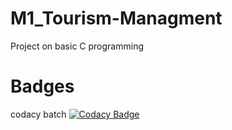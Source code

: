 # M1_Tourism-Managment
Project on basic C programming
# Badges
codacy batch
[![Codacy Badge](https://app.codacy.com/project/badge/Grade/f58dd2209e4b40058ab6f1d72474d04b)](https://www.codacy.com/gh/shreenathemr/M1_Tourism-Managment/dashboard?utm_source=github.com&amp;utm_medium=referral&amp;utm_content=shreenathemr/M1_Tourism-Managment&amp;utm_campaign=Badge_Grade)
